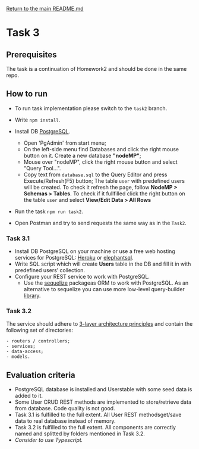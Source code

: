 [Return to the main README.md](../../README.md)

# Task 3

## Prerequisites

The task is a continuation of Homework2 and should be done in the same repo.

## How to run

- To run task implementation please switch to the `task2` branch.
- Write `npm install`.

- Install DB [PostgreSQL](https://www.postgresql.org/).
    - Open 'PgAdmin' from start menu;
    - On the left-side menu find Databases and click the right mouse button on it. Create a new database **"nodeMP"**;
    - Mouse over "nodeMP", click the right mouse button and select "Query Tool...".
    - Copy text from `database.sql` to the Query Editor and press Execute/Refresh(F5) button;
The table `user` with predefined users will be created.
To check it refresh the page, follow **NodeMP > Schemas > Tables**. To check if it fullfilled click the right button on the table `user` and select **View/Edit Data > All Rows**

- Run the task `npm run task2`.
- Open Postman and try to send requests the same way as in the `Task2`.

### Task 3.1

- Install DB PostgreSQL on your machine or use a free web hosting services for PostgreSQL: [Heroku](https://www.heroku.com/postgresor) or [elephantsql](https://www.elephantsql.com/plans.html).
- Write SQL script which will create **Users** table in the DB and fill it in with predefined users’ collection.
- Configure your REST service to work with PostgreSQL.
    - Use the [sequelize](http://docs.sequelizejs.com/) packageas ORM to work with PostgreSQL. As an alternative to sequelize you can use more low-level query-builder [library](http://knexjs.org/).

### Task 3.2

The service should adhere to [3-layer architecture principles](https://softwareontheroad.com/ideal-nodejs-project-structure/) and contain the following set of directories:

    - routers / controllers;
    - services;
    - data-access;
    - models.

## Evaluation criteria

- PostgreSQL database is installed and Userstable with some seed data is added to it.
- Some User CRUD REST methods are implemented to store/retrieve data from database. Code quality is not good.
- Task 3.1 is fulfilled to the full extent. All User REST methodsget/save data to real database instead of memory.
- Task 3.2 is fulfilled to the full extent. All components are correctly named and splitted by folders mentioned in Task 3.2.
- *Consider to use Typescript.*